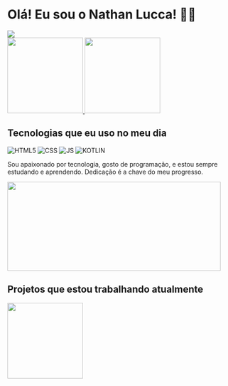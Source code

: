 ### <h1>Olá! Eu sou o Nathan Lucca! 🖐🏼</h1>

<div style="display: inline_block">
    <a href="https://www.instagram.com/heyluccaa" target="_blank">
    <img src="https://img.shields.io/badge/Instagram-E4405F?style=for-the-badge&logo=instagram&logoColor=white"/>
    </a>
</div>

<div style="display: inline_block">
    <a href="https://github.com/oluccaa" target="_blank">
    <img height="170em" src="https://github-readme-stats.vercel.app/api?username=oluccaa&theme=tokyonight&show_icons=true&hide_border=false&count_private=false"/>
    <img height="170em" src="https://github-readme-stats.vercel.app/api/top-langs/?username=oluccaa&theme=tokyonight&show_icons=true&hide_border=false&layout=compact"/>
    </a>
</div>

## Tecnologias que eu uso no meu dia

![HTML5](https://img.shields.io/badge/HTML5-E34F26?style=for-the-badge&logo=html5&logoColor=white)
![CSS](https://img.shields.io/badge/CSS-239120?&style=for-the-badge&logo=css3&logoColor=white)
![JS](https://img.shields.io/badge/JavaScript-F7DF1E?style=for-the-badge&logo=javascript&logoColor=black)
![KOTLIN](https://img.shields.io/badge/Kotlin-0095D5?&style=for-the-badge&logo=kotlin&logoColor=white)

Sou apaixonado por tecnologia, gosto de programação, e estou sempre estudando e aprendendo. Dedicação é a chave do meu progresso.

<div style="display: inline_block">
    <a href="https://github.com/oluccaa" target="_blank">
    <img height="200em" width="480em" src="https://github-readme-streak-stats.herokuapp.com/?user=oluccaa&theme=tokyonight&hide_border=false"/>
    </a>
</div>
        
## Projetos que estou trabalhando atualmente

<div style="display: inline_block">
    <a href="https://github.com/oluccaa/GastonApp" target="_blank">
    <img height="170em" src="https://github-readme-stats.vercel.app/api/pin/?username=oluccaa&repo=GastonApp&theme=tokyonight"/>
    </a>
</div>

